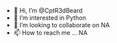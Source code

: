 - 👋 Hi, I’m @CptR3dBeard
- 👀 I’m interested in Python
- 💞️ I’m looking to collaborate on NA
- 📫 How to reach me ... NA

<!---
CptR3dBeard/CptR3dBeard is a ✨ special ✨ repository because its `README.md` (this file) appears on your GitHub profile.
You can click the Preview link to take a look at your changes.
--->
